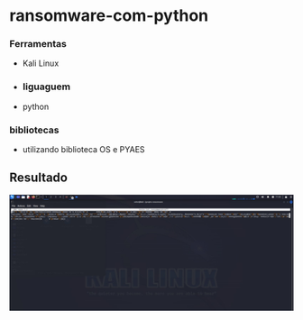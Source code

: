 # ransomware-com-python

### Ferramentas

- Kali Linux

- ### liguaguem

- python

### bibliotecas

- utilizando biblioteca OS e PYAES
## Resultado
![Alt text](./img/imagem2.jpg "Optional title")
